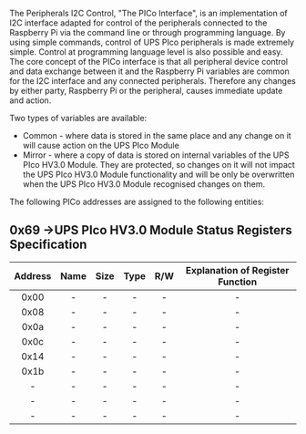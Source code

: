 The Peripherals I2C Control, "The PICo Interface", is an implementation of I2C interface adapted for control of the peripherals connected to the Raspberry Pi via the command line or through programming language.  By using simple commands, control of UPS PIco peripherals is made extremely simple. Control at programming language level is also possible and easy. The core concept of the PICo interface is that all peripheral device control and data exchange between it and the Raspberry Pi variables are common for the I2C interface and any connected peripherals. Therefore any changes by either party, Raspberry Pi or the peripheral, causes immediate update and action.

Two types of variables are available:
* Common - where data is stored in the same place and any change on it will cause action on the UPS PIco Module
* Mirror - where a copy of data is stored on internal variables of the UPS PIco HV3.0 Module. They are protected, so changes on it will not impact the UPS PIco HV3.0 Module functionality and will be only be overwritten when the UPS PIco HV3.0 Module recognised changes on them.

The following PICo addresses are assigned to the following entities:

## 0x69 ->UPS PIco HV3.0 Module Status Registers Specification

|Address|Name|Size|Type|R/W|Explanation of Register Function|
|:---:|:----:|:---:|:---:|:---:|:---:|
|0x00|-|-|-|-|-|
|0x08|-|-|-|-|-|
|0x0a|-|-|-|-|-|
|0x0c|-|-|-|-|-|
|0x14|-|-|-|-|-|
|0x1b|-|-|-|-|-|
|-|-|-|-|-|-|
|-|-|-|-|-|-|
|-|-|-|-|-|-|


